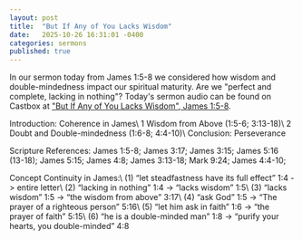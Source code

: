 ```yaml
---
layout: post
title:  "But If Any of You Lacks Wisdom"
date:   2025-10-26 16:31:01 -0400
categories: sermons
published: true
---
```


In our sermon today from James 1:5-8 we considered how wisdom and double-mindedness impact our spiritual maturity. Are we "perfect and complete, lacking in nothing"? Today's sermon audio can be found on Castbox at ["But If Any of You Lacks Wisdom", James 1:5-8][sermon].

Introduction: Coherence in James\\
1 Wisdom from Above (1:5-6; 3:13-18)\\
2 Doubt and Double-mindedness (1:6-8; 4:4-10)\\
Conclusion: Perseverance

Scripture References: James 1:5-8; James 3:17; James 3:15; James 5:16 (13-18); James 5:15; James 4:8; James 3:13-18; Mark 9:24; James 4:4-10;

Concept Continuity in James:\\
(1) “let steadfastness have its full effect” 1:4 -> entire letter\\
(2) “lacking in nothing” 1:4 -> “lacks wisdom” 1:5\\
(3) “lacks wisdom” 1:5 -> “the wisdom from above” 3:17\\
(4) “ask God” 1:5 -> “The prayer of a righteous person” 5:16\\
(5) “let him ask in faith” 1:6 -> “the prayer of faith” 5:15\\
(6) “he is a double-minded man” 1:8 -> “purify your hearts, you double-minded” 4:8

[sermon]: https://castbox.fm/episode/137-%22But-If-Any-of-You-Lacks-Wisdom%22-James-1%3A5-8-(Doug-Paul%2C-October-26%2C-2025)-id5243618-id860254499
